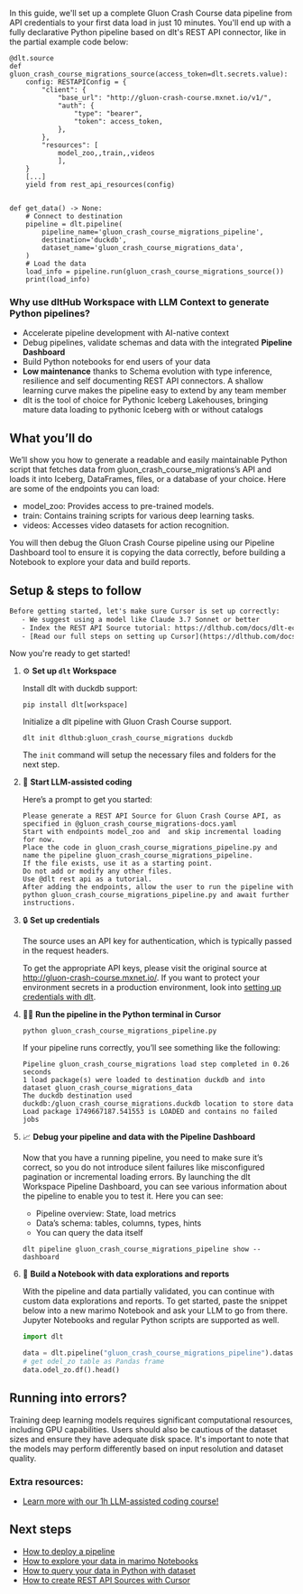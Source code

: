In this guide, we'll set up a complete Gluon Crash Course data pipeline from API credentials to your first data load in just 10 minutes. You'll end up with a fully declarative Python pipeline based on dlt's REST API connector, like in the partial example code below:

```python-outcome
@dlt.source
def gluon_crash_course_migrations_source(access_token=dlt.secrets.value):
    config: RESTAPIConfig = {
        "client": {
            "base_url": "http://gluon-crash-course.mxnet.io/v1/",
            "auth": {
                "type": "bearer",
                "token": access_token,
            },
        },
        "resources": [
            model_zoo,,train,,videos
            ],
    }
    [...]
    yield from rest_api_resources(config)


def get_data() -> None:
    # Connect to destination
    pipeline = dlt.pipeline(
        pipeline_name='gluon_crash_course_migrations_pipeline',
        destination='duckdb',
        dataset_name='gluon_crash_course_migrations_data', 
    )
    # Load the data
    load_info = pipeline.run(gluon_crash_course_migrations_source())
    print(load_info) 
```

### Why use dltHub Workspace with LLM Context to generate Python pipelines?

- Accelerate pipeline development with AI-native context
- Debug pipelines, validate schemas and data with the integrated **Pipeline Dashboard**
- Build Python notebooks for end users of your data
- **Low maintenance** thanks to Schema evolution with type inference, resilience and self documenting REST API connectors. A shallow learning curve makes the pipeline easy to extend by any team member
- dlt is the tool of choice for Pythonic Iceberg Lakehouses, bringing mature data loading to pythonic Iceberg with or without catalogs

## What you’ll do

We’ll show you how to generate a readable and easily maintainable Python script that fetches data from gluon_crash_course_migrations’s API and loads it into Iceberg, DataFrames, files, or a database of your choice. Here are some of the endpoints you can load:

- model_zoo: Provides access to pre-trained models.
- train: Contains training scripts for various deep learning tasks.
- videos: Accesses video datasets for action recognition.

You will then debug the Gluon Crash Course pipeline using our Pipeline Dashboard tool to ensure it is copying the data correctly, before building a Notebook to explore your data and build reports.

## Setup & steps to follow

```default
Before getting started, let's make sure Cursor is set up correctly:
   - We suggest using a model like Claude 3.7 Sonnet or better
   - Index the REST API Source tutorial: https://dlthub.com/docs/dlt-ecosystem/verified-sources/rest_api/ and add it to context as **@dlt rest api**
   - [Read our full steps on setting up Cursor](https://dlthub.com/docs/dlt-ecosystem/llm-tooling/cursor-restapi#23-configuring-cursor-with-documentation)
```

Now you're ready to get started!

1. ⚙️ **Set up `dlt` Workspace**
    
    Install dlt with duckdb support:
    ```shell
    pip install dlt[workspace]
    ```

    Initialize a dlt pipeline with Gluon Crash Course support.
    ```shell
    dlt init dlthub:gluon_crash_course_migrations duckdb
    ```

    The `init` command will setup the necessary files and folders for the next step.
    
2. 🤠 **Start LLM-assisted coding**
    
    Here’s a prompt to get you started:
    
    ```prompt
    Please generate a REST API Source for Gluon Crash Course API, as specified in @gluon_crash_course_migrations-docs.yaml 
    Start with endpoints model_zoo and  and skip incremental loading for now. 
    Place the code in gluon_crash_course_migrations_pipeline.py and name the pipeline gluon_crash_course_migrations_pipeline. 
    If the file exists, use it as a starting point. 
    Do not add or modify any other files. 
    Use @dlt rest api as a tutorial. 
    After adding the endpoints, allow the user to run the pipeline with python gluon_crash_course_migrations_pipeline.py and await further instructions.
    ```

    
3. 🔒 **Set up credentials** 
    
    The source uses an API key for authentication, which is typically passed in the request headers.
    
    To get the appropriate API keys, please visit the original source at http://gluon-crash-course.mxnet.io/.
    If you want to protect your environment secrets in a production environment, look into [setting up credentials with dlt](https://dlthub.com/docs/walkthroughs/add_credentials).
    
4. 🏃‍♀️ **Run the pipeline in the Python terminal in Cursor**
    
    ```shell
    python gluon_crash_course_migrations_pipeline.py
    ```
    
    If your pipeline runs correctly, you’ll see something like the following:
    
    ```shell
    Pipeline gluon_crash_course_migrations load step completed in 0.26 seconds
    1 load package(s) were loaded to destination duckdb and into dataset gluon_crash_course_migrations_data
    The duckdb destination used duckdb:/gluon_crash_course_migrations.duckdb location to store data
    Load package 1749667187.541553 is LOADED and contains no failed jobs
    ```
    
5. 📈 **Debug your pipeline and data with the Pipeline Dashboard**

    Now that you have a running pipeline, you need to make sure it’s correct, so you do not introduce silent failures like misconfigured pagination or incremental loading errors. By launching the dlt Workspace Pipeline Dashboard, you can see various information about the pipeline to enable you to test it. Here you can see:
    - Pipeline overview: State, load metrics
    - Data’s schema: tables, columns, types, hints
    - You can query the data itself
    
    ```shell
    dlt pipeline gluon_crash_course_migrations_pipeline show --dashboard
    ```
    
6. 🐍 **Build a Notebook with data explorations and reports**

    With the pipeline and data partially validated, you can continue with custom data explorations and reports. To get started, paste the snippet below into a new marimo Notebook and ask your LLM to go from there. Jupyter Notebooks and regular Python scripts are supported as well.

    
    ```python
    import dlt

   data = dlt.pipeline("gluon_crash_course_migrations_pipeline").dataset()
   # get odel_zo table as Pandas frame
   data.odel_zo.df().head()
    ```

## Running into errors?

Training deep learning models requires significant computational resources, including GPU capabilities. Users should also be cautious of the dataset sizes and ensure they have adequate disk space. It's important to note that the models may perform differently based on input resolution and dataset quality.

### Extra resources:

- [Learn more with our 1h LLM-assisted coding course!](https://www.youtube.com/watch?v=GGid70rnJuM)

## Next steps

- [How to deploy a pipeline](https://dlthub.com/docs/walkthroughs/deploy-a-pipeline)
- [How to explore your data in marimo Notebooks](https://dlthub.com/docs/general-usage/dataset-access/marimo)
- [How to query your data in Python with dataset](https://dlthub.com/docs/general-usage/dataset-access/dataset)
- [How to create REST API Sources with Cursor](https://dlthub.com/docs/dlt-ecosystem/llm-tooling/cursor-restapi)